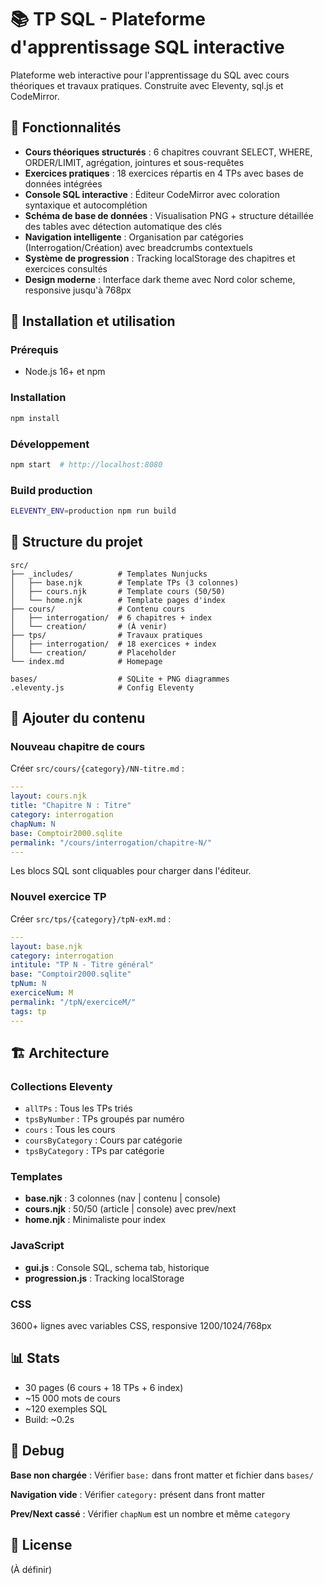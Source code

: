 # 📚 TP SQL - Plateforme d'apprentissage SQL interactive

Plateforme web interactive pour l'apprentissage du SQL avec cours théoriques et travaux pratiques. Construite avec Eleventy, sql.js et CodeMirror.

## 🎯 Fonctionnalités

- **Cours théoriques structurés** : 6 chapitres couvrant SELECT, WHERE, ORDER/LIMIT, agrégation, jointures et sous-requêtes
- **Exercices pratiques** : 18 exercices répartis en 4 TPs avec bases de données intégrées
- **Console SQL interactive** : Éditeur CodeMirror avec coloration syntaxique et autocomplétion
- **Schéma de base de données** : Visualisation PNG + structure détaillée des tables avec détection automatique des clés
- **Navigation intelligente** : Organisation par catégories (Interrogation/Création) avec breadcrumbs contextuels
- **Système de progression** : Tracking localStorage des chapitres et exercices consultés
- **Design moderne** : Interface dark theme avec Nord color scheme, responsive jusqu'à 768px

## 🚀 Installation et utilisation

### Prérequis
- Node.js 16+ et npm

### Installation
```bash
npm install
```

### Développement
```bash
npm start  # http://localhost:8080
```

### Build production
```bash
ELEVENTY_ENV=production npm run build
```

## 📁 Structure du projet

```
src/
├── _includes/          # Templates Nunjucks
│   ├── base.njk        # Template TPs (3 colonnes)
│   ├── cours.njk       # Template cours (50/50)
│   └── home.njk        # Template pages d'index
├── cours/              # Contenu cours
│   ├── interrogation/  # 6 chapitres + index
│   └── creation/       # (À venir)
├── tps/                # Travaux pratiques
│   ├── interrogation/  # 18 exercices + index
│   └── creation/       # Placeholder
└── index.md            # Homepage

bases/                  # SQLite + PNG diagrammes
.eleventy.js            # Config Eleventy
```

## 📝 Ajouter du contenu

### Nouveau chapitre de cours

Créer `src/cours/{category}/NN-titre.md` :

```yaml
---
layout: cours.njk
title: "Chapitre N : Titre"
category: interrogation
chapNum: N
base: Comptoir2000.sqlite
permalink: "/cours/interrogation/chapitre-N/"
---
```

Les blocs SQL sont cliquables pour charger dans l'éditeur.

### Nouvel exercice TP

Créer `src/tps/{category}/tpN-exM.md` :

```yaml
---
layout: base.njk
category: interrogation
intitule: "TP N - Titre général"
base: "Comptoir2000.sqlite"
tpNum: N
exerciceNum: M
permalink: "/tpN/exerciceM/"
tags: tp
---
```

## 🏗️ Architecture

### Collections Eleventy
- `allTPs` : Tous les TPs triés
- `tpsByNumber` : TPs groupés par numéro
- `cours` : Tous les cours
- `coursByCategory` : Cours par catégorie
- `tpsByCategory` : TPs par catégorie

### Templates
- **base.njk** : 3 colonnes (nav | contenu | console)
- **cours.njk** : 50/50 (article | console) avec prev/next
- **home.njk** : Minimaliste pour index

### JavaScript
- **gui.js** : Console SQL, schema tab, historique
- **progression.js** : Tracking localStorage

### CSS
3600+ lignes avec variables CSS, responsive 1200/1024/768px

## 📊 Stats

- 30 pages (6 cours + 18 TPs + 6 index)
- ~15 000 mots de cours
- ~120 exemples SQL
- Build: ~0.2s

## 🐛 Debug

**Base non chargée** : Vérifier `base:` dans front matter et fichier dans `bases/`

**Navigation vide** : Vérifier `category:` présent dans front matter

**Prev/Next cassé** : Vérifier `chapNum` est un nombre et même `category`

## 📄 License

(À définir)
